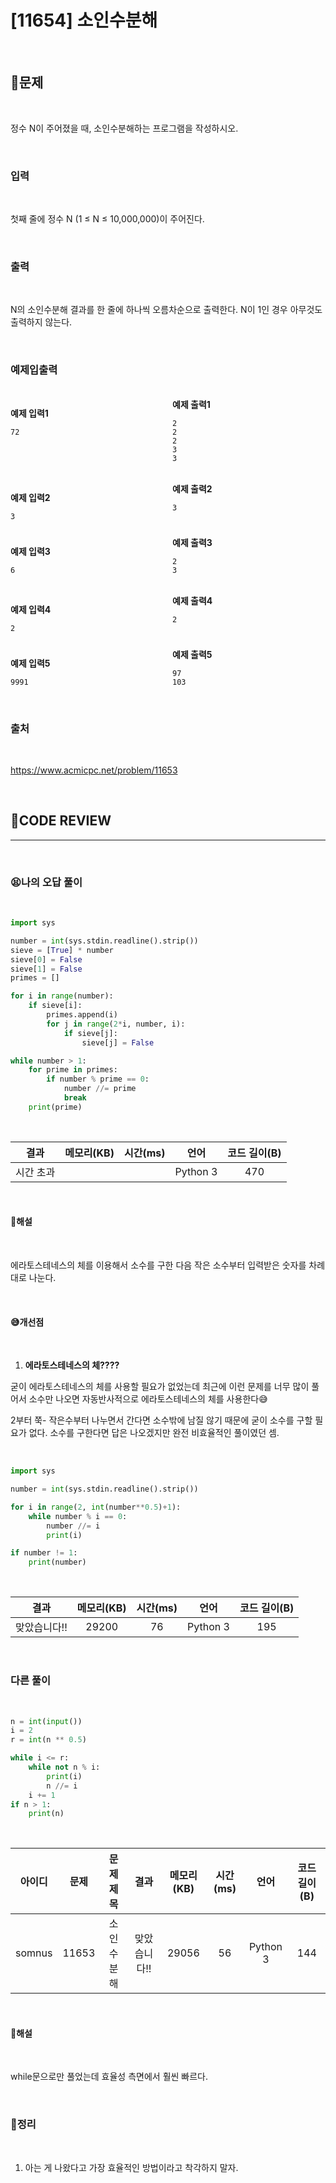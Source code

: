 # [11654] 소인수분해

<br/>

## **📝문제**

<br/>

정수 N이 주어졌을 때, 소인수분해하는 프로그램을 작성하시오.

<br/>

### **입력**

<br/>

첫째 줄에 정수 N (1 ≤ N ≤ 10,000,000)이 주어진다.

<br/>

### **출력**

<br/>

N의 소인수분해 결과를 한 줄에 하나씩 오름차순으로 출력한다. N이 1인 경우 아무것도 출력하지 않는다.

<br/>

### **예제입출력**

<br/>

<div style="column-count:2; ">
  <div>

**예제 입력1**

```
72




```

  </div>
  <div>

**예제 출력1**

```
2
2
2
3
3
```

  </div>
</div>

<br/>

<div style="column-count:2; ">
  <div>

**예제 입력2**

```
3
```

  </div>
  <div>

**예제 출력2**

```
3
```

  </div>
</div>

<br/>

<div style="column-count:2; ">
  <div>

**예제 입력3**

```
6

```

  </div>
  <div>

**예제 출력3**

```
2
3
```

  </div>
</div>

<br/>

<div style="column-count:2; ">
  <div>

**예제 입력4**

```
2
```

  </div>
  <div>

**예제 출력4**

```
2
```

  </div>
</div>

<br/>

<div style="column-count:2; ">
  <div>

**예제 입력5**

```
9991

```

  </div>
  <div>

**예제 출력5**

```
97
103
```

  </div>
</div>

<br/>

### **출처**

<br/>

https://www.acmicpc.net/problem/11653

<br/>

## **🧐CODE REVIEW**
***

<br/>

### **😫나의 오답 풀이**

<br/>

```python
import sys

number = int(sys.stdin.readline().strip())
sieve = [True] * number
sieve[0] = False
sieve[1] = False
primes = []

for i in range(number):
    if sieve[i]:
        primes.append(i)
        for j in range(2*i, number, i):
            if sieve[j]:
                sieve[j] = False

while number > 1:
    for prime in primes:
        if number % prime == 0:
            number //= prime
            break
    print(prime)
```

<br/>

결과	| 메모리(KB) |	시간(ms) |	언어 |	코드 길이(B)
:----:|:-----:|:-----:|:-----:|:--------:
시간 초과 | | |			Python 3 |	470

<br/>

#### **📝해설**

<br/>

에라토스테네스의 체를 이용해서 소수를 구한 다음 작은 소수부터 입력받은 숫자를 차례대로 나눈다.

<br/>

#### **😅개선점**

<br/>

1. **에라토스테네스의 체????**

굳이 에라토스테네스의 체를 사용할 필요가 없었는데 최근에 이런 문제를 너무 많이 풀어서 소수만 나오면 자동반사적으로 에라토스테네스의 체를 사용한다😅

2부터 쭉- 작은수부터 나누면서 간다면 소수밖에 남질 않기 때문에 굳이 소수를 구할 필요가 없다. 소수를 구한다면 답은 나오겠지만 완전 비효율적인 풀이였던 셈.

<br/>

```python
import sys

number = int(sys.stdin.readline().strip())

for i in range(2, int(number**0.5)+1):
    while number % i == 0:
        number //= i
        print(i)

if number != 1:
    print(number)
```

<br/>

결과	| 메모리(KB) |	시간(ms) |	언어 |	코드 길이(B)
:----:|:-----:|:-----:|:-----:|:--------:
맞았습니다!! |	29200 |	76 |	Python 3 |	195

<br/>

### **다른 풀이**

<br/>

```python
n = int(input())
i = 2
r = int(n ** 0.5)

while i <= r:
    while not n % i:
        print(i)
        n //= i
    i += 1
if n > 1:
    print(n)
```

<br/>

아이디 |	문제	| 문제 제목 |	결과	| 메모리(KB) |	시간(ms) |	언어 |	코드 길이(B) 
:-----:|:-----:|:---------:|:-----:|:-----:|:-----:|:----:|:--------:
somnus |	11653 |	소인수분해 |	맞았습니다!! |	29056 |	56	| Python 3 |	144

<br/>

#### **📝해설**

<br/>

while문으로만 풀었는데 효율성 측면에서 훨씬 빠르다.

<br/>

### **🔖정리**

<br/>

1. 아는 게 나왔다고 가장 효율적인 방법이라고 착각하지 말자.

<br/>